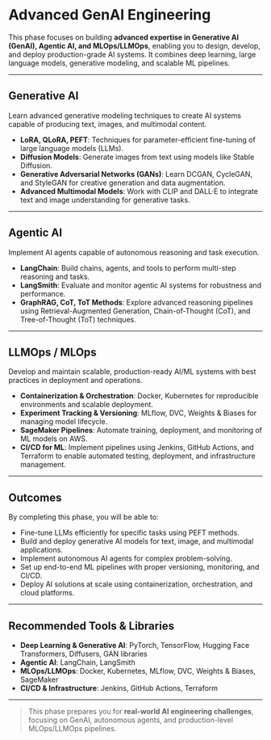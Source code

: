 # Advanced GenAI Engineering

This phase focuses on building **advanced expertise in Generative AI (GenAI), Agentic AI, and MLOps/LLMOps**, enabling you to design, develop, and deploy production-grade AI systems. It combines deep learning, large language models, generative modeling, and scalable ML pipelines.

---

## Generative AI

Learn advanced generative modeling techniques to create AI systems capable of producing text, images, and multimodal content.

- **LoRA, QLoRA, PEFT**: Techniques for parameter-efficient fine-tuning of large language models (LLMs).  
- **Diffusion Models**: Generate images from text using models like Stable Diffusion.  
- **Generative Adversarial Networks (GANs)**: Learn DCGAN, CycleGAN, and StyleGAN for creative generation and data augmentation.  
- **Advanced Multimodal Models**: Work with CLIP and DALL·E to integrate text and image understanding for generative tasks.

---

## Agentic AI

Implement AI agents capable of autonomous reasoning and task execution.

- **LangChain**: Build chains, agents, and tools to perform multi-step reasoning and tasks.  
- **LangSmith**: Evaluate and monitor agentic AI systems for robustness and performance.  
- **GraphRAG, CoT, ToT Methods**: Explore advanced reasoning pipelines using Retrieval-Augmented Generation, Chain-of-Thought (CoT), and Tree-of-Thought (ToT) techniques.

---

## LLMOps / MLOps

Develop and maintain scalable, production-ready AI/ML systems with best practices in deployment and operations.

- **Containerization & Orchestration**: Docker, Kubernetes for reproducible environments and scalable deployment.  
- **Experiment Tracking & Versioning**: MLflow, DVC, Weights & Biases for managing model lifecycle.  
- **SageMaker Pipelines**: Automate training, deployment, and monitoring of ML models on AWS.  
- **CI/CD for ML**: Implement pipelines using Jenkins, GitHub Actions, and Terraform to enable automated testing, deployment, and infrastructure management.

---

## Outcomes

By completing this phase, you will be able to:

- Fine-tune LLMs efficiently for specific tasks using PEFT methods.  
- Build and deploy generative AI models for text, image, and multimodal applications.  
- Implement autonomous AI agents for complex problem-solving.  
- Set up end-to-end ML pipelines with proper versioning, monitoring, and CI/CD.  
- Deploy AI solutions at scale using containerization, orchestration, and cloud platforms.

---

## Recommended Tools & Libraries

- **Deep Learning & Generative AI**: PyTorch, TensorFlow, Hugging Face Transformers, Diffusers, GAN libraries  
- **Agentic AI**: LangChain, LangSmith  
- **MLOps/LLMOps**: Docker, Kubernetes, MLflow, DVC, Weights & Biases, SageMaker  
- **CI/CD & Infrastructure**: Jenkins, GitHub Actions, Terraform  

---

> This phase prepares you for **real-world AI engineering challenges**, focusing on GenAI, autonomous agents, and production-level MLOps/LLMOps pipelines.
